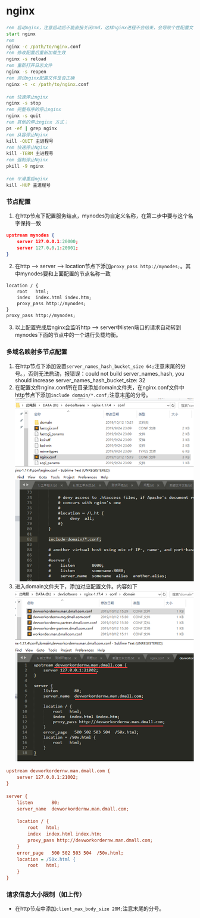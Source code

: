 # nginx
~~~ cmd
rem 启动nginx，注意启动后不能直接关闭cmd，这样nginx进程不会结束，会导致个性配置文件后不生效。要用下面的命令关闭nginx
start nginx
rem 
nginx -c /path/to/nginx.conf
rem 修改配置后重新加载生效
nginx -s reload
rem 重新打开日志文件
nginx -s reopen
rem 测试nginx配置文件是否正确
nginx -t -c /path/to/nginx.conf

rem 快速停止nginx
nginx -s stop
rem 完整有序的停止nginx
nginx -s quit
rem 其他的停止nginx 方式：
ps -ef | grep nginx
rem 从容停止Nginx
kill -QUIT 主进程号
rem 快速停止Nginx
kill -TERM 主进程号
rem 强制停止Nginx
pkill -9 nginx

rem 平滑重启nginx
kill -HUP 主进程号
~~~~
### 节点配置
1. 在http节点下配置服务结点，mynodes为自定义名称，在第二步中要与这个名字保持一致
~~~ json
upstream mynodes {
    server 127.0.0.1:20000;
    server 127.0.0.1:20001;
}
~~~
2. 在http --> server --> location节点下添加`proxy_pass http://mynodes;`。其中mynodes要和上面配置的节点名称一致
~~~
location / {
    root   html;
    index  index.html index.htm;
    proxy_pass http://mynodes; 
}
proxy_pass http://mynodes; 
~~~
3. 以上配置完成后nginx会监听http --> server中listen端口的请求自动转到mynodes下面的节点中的一个进行负载均衡。
### 多域名映射多节点配置
1. 在http节点下添加设置`server_names_hash_bucket_size 64;`注意末尾的分号。，否则无法启动，报错误：could not build server_names_hash, you should increase server_names_hash_bucket_size: 32
2. 在配置文件nginx.conf所在目录添加domain文件夹，在nginx.conf文件中http节点下添加`include domain/*.conf;`注意末尾的分号。
![1](../imgs/nginx/1.png)
3. 进入domain文件夹下，添加对应配置文件。内容如下
![2](../imgs/nginx/2.png)
~~~ ini
upstream devworkordernw.man.dmall.com {
    server 127.0.0.1:21002;
}

server {
    listen       80;
    server_name  devworkordernw.man.dmall.com;

    location / {
        root   html;
        index  index.html index.htm;
        proxy_pass http://devworkordernw.man.dmall.com; 
    }
    error_page   500 502 503 504  /50x.html;
    location = /50x.html {
        root   html;
    }
}
~~~
### 请求信息大小限制（如上传）
- 在http节点中添加`client_max_body_size 20M;`注意末尾的分号。